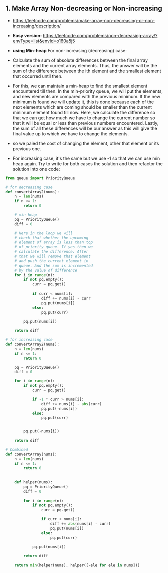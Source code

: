 ## 1. Make Array Non-decreasing or Non-increasing
- https://leetcode.com/problems/make-array-non-decreasing-or-non-increasing/description/
- **Easy version:** https://leetcode.com/problems/non-decreasing-array/?envType=list&envId=o160a5j5

- **using Min-heap**
For non-increasing (decreasing) case:
- Calculate the sum of absolute differences between the final array elements and the current array elements. Thus, the answer will be the sum of the difference between the ith element and the smallest element that occurred until then.
- For this, we can maintain a min-heap to find the smallest element encountered till then. In the min-priority queue, we will put the elements, and new elements are compared with the previous minimum. If the new minimum is found we will update it, this is done because each of the next elements which are coming should be smaller than the current minimum element found till now. Here, we calculate the difference so that we can get how much we have to change the current number so that it will be equal or less than previous numbers encountered. Lastly, the sum of all these differences will be our answer as this will give the final value up to which we have to change the elements.
- so we paied the cost of changing the element, other that element or its previous one.
- For increasing case, it's the same but we use -1 so that we can use min heap again. Try to write for both cases the solution and then refactor the solution into one code:
```py
from queue import PriorityQueue

# for decreasing case
def convertArray2(nums):
    n = len(nums)
    if n <= 1:
        return 0

    # min heap
    pq = PriorityQueue()
    diff = 0

    # Here in the loop we will
    # check that whether the upcoming
    # element of array is less than top
    # of priority queue. If yes then we
    # calculate the difference. After
    # that we will remove that element
    # and push the current element in
    # queue. And the sum is incremented
    # by the value of difference
    for i in range(n):
        if not pq.empty():
            curr = pq.get()

            if curr < nums[i]:
                diff += nums[i] - curr
                pq.put(nums[i])
            else:
                pq.put(curr)

        pq.put(nums[i])
        
    return diff

# for increasing case
def convertArray2(nums):
    n = len(nums)
    if n <= 1:
        return 0

    pq = PriorityQueue()
    diff = 0

    for i in range(n):
        if not pq.empty():
            curr = pq.get()

            if -1 * curr > nums[i]:
                diff += nums[i] - abs(curr)
                pq.put(-nums[i])
            else:
                pq.put(curr)


        pq.put(-nums[i])
        
    return diff

# Combined
def convertArray(nums):
    n = len(nums)
    if n <= 1:
        return 0
    
    
    def helper(nums):
        pq = PriorityQueue()
        diff = 0
        
        for i in range(n):
            if not pq.empty():
                curr = pq.get()

                if curr < nums[i]:
                    diff += abs(nums[i] - curr)
                    pq.put(nums[i])
                else:
                    pq.put(curr)

            pq.put(nums[i])
        
        return diff
    
    return min(helper(nums), helper([-ele for ele in nums]))
```
